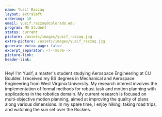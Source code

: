 ```yaml
---
name: Yusif Razzaq
layout: extraleft 
ordering: 18
email: yusif.razzaq@colorado.edu
program: MS Student
status: current
picture: /assets/images/yusif_razzaq.jpg 
extra-picture: /assets/images/yusif_razzaq.jpg 
generate-extra-page: false  
excerpt_separator: <!--more-->
picture-link: 
header-link:  
---
```


Hey! I'm Yusif, a master's student studying Aerospace Engineering at CU Boulder. I received my BS degrees in Mechanical and Aerospace Engineering from West Virginia University. My research interest involves the implementation of formal methods for robust task and motion planning with applications in the robotics domain. My current research is focused on multi-objective motion planning, aimed at improving the quality of plans along various dimensions. In my spare time, I enjoy hiking, taking road trips, and watching the sun set over the Rockies.




